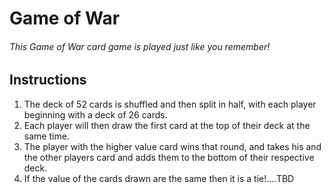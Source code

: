 # Game of War
###### This Game of War card game is played just like you remember!

## Instructions
1. The deck of 52 cards is shuffled and then split in half, with each player beginning with a deck of 26 cards. 
2. Each player will then draw the first card at the top of their deck at the same time. 
3. The player with the higher value card wins that round, and takes his and the other players card and adds them to the bottom of their respective deck.
4. If the value of the cards drawn are the same then it is a tie!....TBD